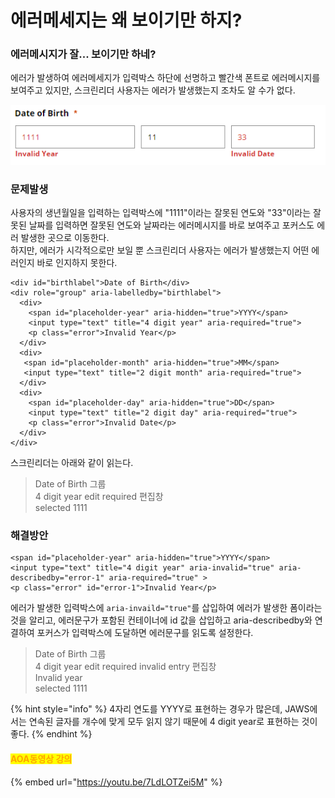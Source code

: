 # 에러메세지는 왜 보이기만 하지?

### 에러메시지가 잘... 보이기만 하네?

에러가 발생하여 에러메세지가 입력박스 하단에 선명하고 빨간색 폰트로 에러메시지를 보여주고 있지만, 스크린리더 사용자는 에러가 발생했는지 조차도 알 수가 없다.

![](../../../.gitbook/assets/529.png)

### 문제발생

사용자의 생년월일을 입력하는 입력박스에 "1111"이라는 잘못된 연도와 "33"이라는 잘못된 날짜를 입력하면 잘못된 연도와 날짜라는 에러메시지를 바로 보여주고 포커스도 에러 발생한 곳으로 이동한다.\
하지만, 에러가 시각적으로만 보일 뿐 스크린리더 사용자는 에러가 발생했는지 어떤 에러인지 바로 인지하지 못한다.

```markup
<div id="birthlabel">Date of Birth</div> 
<div role="group" aria-labelledby="birthlabel">
  <div>
    <span id="placeholder-year" aria-hidden="true">YYYY</span>                                                
    <input type="text" title="4 digit year" aria-required="true">
    <p class="error">Invalid Year</p>
  </div>                                            
  <div>                                               
   <span id="placeholder-month" aria-hidden="true">MM</span>
   <input type="text" title="2 digit month" aria-required="true">                                   
  </div>                                            
  <div>
    <span id="placeholder-day" aria-hidden="true">DD</span>
    <input type="text" title="2 digit day" aria-required="true">
    <p class="error">Invalid Date</p>                                            
  </div>                                        
</div>    
```

스크린리더는 아래와 같이 읽는다.

> Date of Birth 그룹\
> 4 digit year edit required 편집창\
> selected 1111

### 해결방안

```markup
<span id="placeholder-year" aria-hidden="true">YYYY</span>                                                
<input type="text" title="4 digit year" aria-invalid="true" aria-describedby="error-1" aria-required="true" >
<p class="error" id="error-1">Invalid Year</p>                                     
```

에러가 발생한 입력박스에 `aria-invaild="true"`를 삽입하여 에러가 발생한 폼이라는 것을 알리고, 에러문구가 포함된 컨테이너에 id 값을 삽입하고 aria-describedby와 연결하여 포커스가 입력박스에 도달하면 에러문구를 읽도록 설정한다.

> Date of Birth 그룹\
> 4 digit year edit required invalid entry 편집창 \
> Invalid year \
> selected 1111

{% hint style="info" %}
4자리 연도를 YYYY로 표현하는 경우가 많은데, JAWS에서는 연속된 글자를 개수에 맞게 모두 읽지 않기 때문에 4 digit year로 표현하는 것이 좋다.
{% endhint %}

#### <mark style="color:orange;">AOA동영상 강의</mark>

{% embed url="https://youtu.be/7LdLOTZei5M" %}
